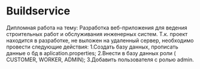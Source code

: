 # Buildservice
Дипломная работа на тему: Разработка веб-приложения для ведения строительных работ и обслуживания инженерных систем.
Т.к. проект находится в разработке, не выложен на удаленный сервер, необходимо провести следующие действия:
   1.Создать базу данных, прописать данные о бд в aplication.properties;
   2.Внести в базу данных роли ( CUSTOMER, WORKER, ADMIN);
   3.Добавить пользователя с ролью admin.
   
